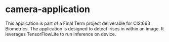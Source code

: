 # camera-application

This application is part of a Final Term project deliverable for CIS:663 Biometrics.  The application is designed to detect irises in within an image.  It leverages TensorFlowLite to run inference on device.
